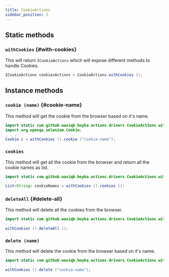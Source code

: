 ```yaml
---
title: CookieActions
sidebar_position: 2
---
```


## Static methods

### `withCookies` {#with-cookies}

This will return `ICookieActions` which will expose different methods to handle Cookies.

```java
ICookieActions cookiesActions = CookieActions.withCookies ();
```

## Instance methods

### `cookie (name)` {#cookie-name}

This method will get the cookie from the browser based on it's name.

```java
import static com.github.wasiqb.boyka.actions.drivers.CookieActions.withCookies;
import org.openqa.selenium.Cookie;
. . .
Cookie c = withCookies ().cookie ("cookie-name");
```

### `cookies`

This method will get all the cookie from the browser and return all the cookie names as list.

```java
import static com.github.wasiqb.boyka.actions.drivers.CookieActions.withCookies;
. . .
List<String> cookieNames = withCookies ().cookies ();
```

### `deleteAll` {#delete-all}

This method will delete all the cookies from the browser.

```java
import static com.github.wasiqb.boyka.actions.drivers.CookieActions.withCookies;
. . .
withCookies ().deleteAll ();
```

### `delete (name)`

This method will delete the cookie from the browser based on it's name.

```java
import static com.github.wasiqb.boyka.actions.drivers.CookieActions.withCookies;
. . .
withCookies ().delete ("cookie-name");
```
